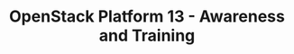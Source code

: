 ---
permalink: /product-documents/openstack-platform-13/nist-800-53/at/
layout: control_response
title: OpenStack Platform 13 - Awareness and Training
category: Product Documents
lead: |
  Control responses for NIST 800-53 rev4.
subnav:
  data: components.openstack-platform-13.policies.AT-Awareness_and_Training.component
  href: ['#%', control_key]
  text: control_key
product_info:
  name: OpenStack Platform 13
  opencontrol_component: openstack-platform-13
  control_family: AT-Awareness_and_Training
---